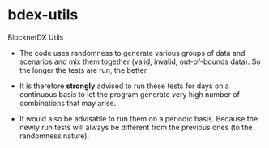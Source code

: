 # bdex-utils
BlocknetDX Utils

- The code uses randomness to generate various groups of data and scenarios and mix them together (valid, invalid, out-of-bounds data).
So the longer the tests are run, the better.

- It is therefore **strongly** advised to run these tests for days on a continuous basis
to let the program generate very high number of combinations that may arise.

- It would also be advisable to run them on a periodic basis. Because the newly run tests will always be different from the previous ones (to the randomness nature).

